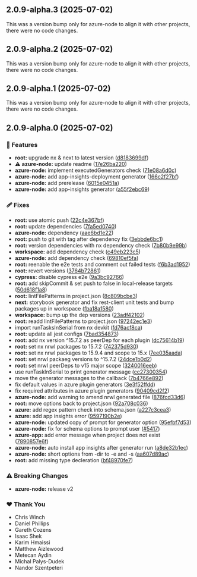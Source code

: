 ## 2.0.9-alpha.3 (2025-07-02)

This was a version bump only for azure-node to align it with other projects, there were no code changes.

## 2.0.9-alpha.2 (2025-07-02)

This was a version bump only for azure-node to align it with other projects, there were no code changes.

## 2.0.9-alpha.1 (2025-07-02)

This was a version bump only for azure-node to align it with other projects, there were no code changes.

## 2.0.9-alpha.0 (2025-07-02)

### 🚀 Features

- **root:** upgrade nx & next to latest version ([d8183699df](https://github.com/Ensono/stacks-nx-plugins/commit/d8183699df))
- ⚠️  **azure-node:** update readme ([17e26ba220](https://github.com/Ensono/stacks-nx-plugins/commit/17e26ba220))
- **azure-node:** implement executedGenerators check ([71e08a6d0c](https://github.com/Ensono/stacks-nx-plugins/commit/71e08a6d0c))
- **azure-node:** add app-insights-deployment generator ([166c2f27bf](https://github.com/Ensono/stacks-nx-plugins/commit/166c2f27bf))
- **azure-node:** add prerelease ([6015e0451a](https://github.com/Ensono/stacks-nx-plugins/commit/6015e0451a))
- **azure-node:** add app-insights generator ([a55f2ebc69](https://github.com/Ensono/stacks-nx-plugins/commit/a55f2ebc69))

### 🩹 Fixes

- **root:** use atomic push ([22c4e367bf](https://github.com/Ensono/stacks-nx-plugins/commit/22c4e367bf))
- **root:** update dependencies ([7fa5ed0740](https://github.com/Ensono/stacks-nx-plugins/commit/7fa5ed0740))
- **azure-node:** dependency ([aae6bd1e22](https://github.com/Ensono/stacks-nx-plugins/commit/aae6bd1e22))
- **root:** push to git with tag after dependency fix ([3ebbde6bc1](https://github.com/Ensono/stacks-nx-plugins/commit/3ebbde6bc1))
- **root:** version dependencies with nx dependency check ([7b80b9e99b](https://github.com/Ensono/stacks-nx-plugins/commit/7b80b9e99b))
- **workspace:** add dependency check ([c49eb223c5](https://github.com/Ensono/stacks-nx-plugins/commit/c49eb223c5))
- **azure-node:** add dependency check ([69810ef5fa](https://github.com/Ensono/stacks-nx-plugins/commit/69810ef5fa))
- **root:** reenable the e2e tests and comment out failed tests ([f6b3ad1952](https://github.com/Ensono/stacks-nx-plugins/commit/f6b3ad1952))
- **root:** revert versions ([3764b72861](https://github.com/Ensono/stacks-nx-plugins/commit/3764b72861))
- **cypress:** disable cypress e2e ([9a3bc92766](https://github.com/Ensono/stacks-nx-plugins/commit/9a3bc92766))
- **root:** add skipCommit & set push to false in local-release targets ([50d618f1a8](https://github.com/Ensono/stacks-nx-plugins/commit/50d618f1a8))
- **root:** lintFilePatterns in project.json ([8c809bcbe3](https://github.com/Ensono/stacks-nx-plugins/commit/8c809bcbe3))
- **next:** storybook generator and fix rest-client unit tests and bump packages up in workspace ([fba18a1580](https://github.com/Ensono/stacks-nx-plugins/commit/fba18a1580))
- **workspace:** bump up the dep versions ([23adf42102](https://github.com/Ensono/stacks-nx-plugins/commit/23adf42102))
- **root:** readd lintFilePatterns to project.json ([97242ec1e3](https://github.com/Ensono/stacks-nx-plugins/commit/97242ec1e3))
- import runTasksInSerial from nx devkit ([fd76acf8ca](https://github.com/Ensono/stacks-nx-plugins/commit/fd76acf8ca))
- **root:** update all jest configs ([7bad354873](https://github.com/Ensono/stacks-nx-plugins/commit/7bad354873))
- **root:** add nx version ^15.7.2 as peerDep for each plugin ([dc75614b19](https://github.com/Ensono/stacks-nx-plugins/commit/dc75614b19))
- **root:** set nx nrwl packages to 15.7.2 ([742375d930](https://github.com/Ensono/stacks-nx-plugins/commit/742375d930))
- **root:** set nx nrwl packages to 15.9.4 and scope to 15.x ([7ee035aada](https://github.com/Ensono/stacks-nx-plugins/commit/7ee035aada))
- **root:** set nrwl packaeg versions to ^15.7.2 ([24dce1b0d2](https://github.com/Ensono/stacks-nx-plugins/commit/24dce1b0d2))
- **root:** set nrwl peerDeps to v15 major scope ([3240016eeb](https://github.com/Ensono/stacks-nx-plugins/commit/3240016eeb))
- use runTaskInSerial to print generator message ([cc27300354](https://github.com/Ensono/stacks-nx-plugins/commit/cc27300354))
- move the generator messages to the callback ([7b4766e892](https://github.com/Ensono/stacks-nx-plugins/commit/7b4766e892))
- fix default values in azure plugin generators ([3e3f52ffdd](https://github.com/Ensono/stacks-nx-plugins/commit/3e3f52ffdd))
- fix required attributes in azure plugin generators ([90409cd2f2](https://github.com/Ensono/stacks-nx-plugins/commit/90409cd2f2))
- **azure-node:** add warning to amend nrwl generated file ([876fcd33d6](https://github.com/Ensono/stacks-nx-plugins/commit/876fcd33d6))
- **root:** move options back to project.json ([92a708c036](https://github.com/Ensono/stacks-nx-plugins/commit/92a708c036))
- **azure:** add regex pattern check into schema.json ([a227c3cea3](https://github.com/Ensono/stacks-nx-plugins/commit/a227c3cea3))
- **azure:** add app insights error ([9597190b2e](https://github.com/Ensono/stacks-nx-plugins/commit/9597190b2e))
- **azure-node:** updated copy of prompt for generator option ([95efbf7d53](https://github.com/Ensono/stacks-nx-plugins/commit/95efbf7d53))
- **azure-node:** fix for schema options to prompt user ([#5417](https://github.com/Ensono/stacks-nx-plugins/issues/5417))
- **azure-app:** add error message when project does not exist ([7890857e6f](https://github.com/Ensono/stacks-nx-plugins/commit/7890857e6f))
- **azure-node:** auto install app insights after generator run ([a8de32b1ec](https://github.com/Ensono/stacks-nx-plugins/commit/a8de32b1ec))
- **azure-node:** short options from -dir to -e and -s ([aa607d89ac](https://github.com/Ensono/stacks-nx-plugins/commit/aa607d89ac))
- **root:** add missing type decleration ([bf48970fe7](https://github.com/Ensono/stacks-nx-plugins/commit/bf48970fe7))

### ⚠️  Breaking Changes

- **azure-node:** release v2

### ❤️ Thank You

- Chris Winch
- Daniel Phillips
- Gareth Cozens
- Isaac Shek
- Karim Hmaissi
- Matthew Aizlewood
- Metecan Aydin
- Michal Palys-Dudek
- Nandor Szentpeteri